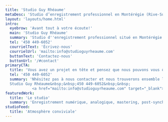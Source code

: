```yaml
---
title: 'Studio Guy Rhéaume'
metaDesc: 'Studio d’enregistrement professionnel en Montérégie (Rive-Sud de Montréal)'
layout: 'layouts/home.html'
intro:
  eyebrow: 'Avant tout à votre écoute!'
  main: 'Studio Guy Rhéaume'
  summary: 'Studio d''enregistrement professionnel situé en Montérégie (Rive-Sud de Montréal)'
  tel: '450 449-6052'
  courrielText: 'Écrivez-nous'
  courrielUrl: 'mailto:info@studioguyrheaume.com'
  buttonText: 'Contactez-nous'
  buttonUrl: '/#contact'
primaryCTA:
  title: 'Vous avez un projet en tête et pensez que nous pouvons vous être utile ?'
  tel: '450 449-6052'
  summary: 'Nhésitez pas à nous contacter et nous trouverons ensemble la meilleure façon de vous aider à mener à bien votre projet.  
  Studio Guy Rhéaume&nbsp;&nbsp;450 449-6052&nbsp;&nbsp;
            <a href="mailto:info@studioguyrheaume.com" target="_blank">info@studioguyrheaume.com</a>'
featuredWork:
  title: 'Le studio'
  summary: 'Enregistrement numérique, analogique, mastering, post-synchro? No problemo :-)'
studioFeed:
  title: 'Atmosphère conviviale'
---
```


